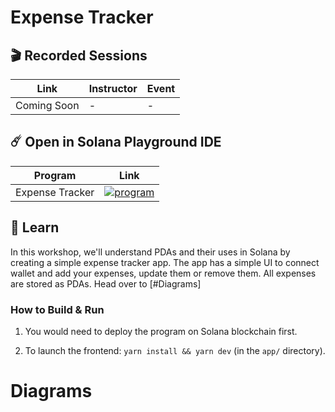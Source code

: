 # Expense Tracker

## 🎬 Recorded Sessions
| Link | Instructor | Event |
| ---- | ---------- | ----- |
| Coming Soon | - | - |

## ☄️ Open in Solana Playground IDE
| Program | Link |
| -------------------- | --------------------------------------- |
| Expense Tracker | [ ![program](https://ik.imagekit.io/mkpjlhtny/solpg_button_zWM8WlPKs.svg?ik-sdk-version=javascript-1.4.3&updatedAt=1662621556513)](  https://beta.solpg.io/github/https://github.com/Solana-Workshops/svg-generator/tree/main/svg-generator) |

## 📗 Learn

In this workshop, we'll understand PDAs and their uses in Solana by creating a simple expense tracker app.
The app has a simple UI to connect wallet and add your expenses, update them or remove them. All expenses are stored as PDAs.
Head over to [#Diagrams]

### How to Build & Run

1. You would need to deploy the program on Solana blockchain first. 

2. To launch the frontend: `yarn install && yarn dev` (in the `app/` directory).

# Diagrams

